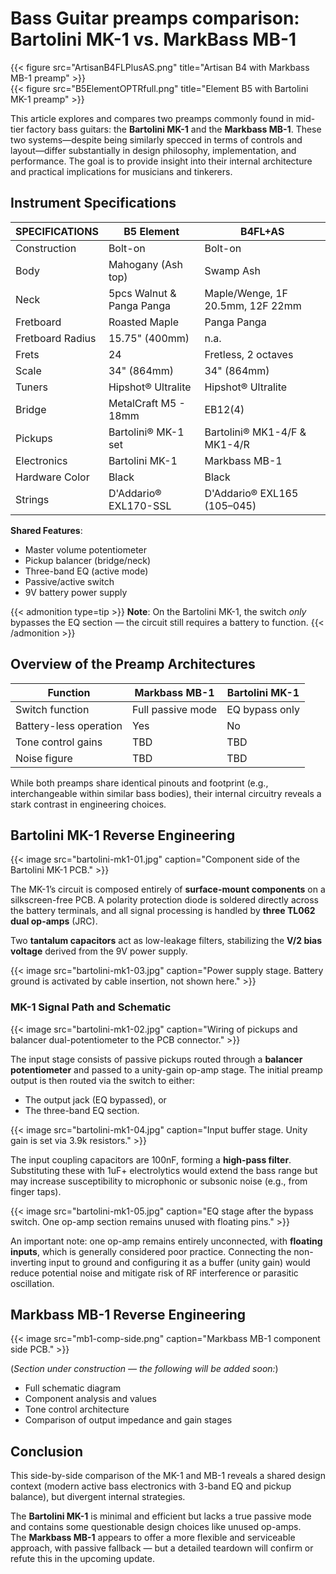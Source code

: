 # Bass Guitar preamps comparison: Bartolini MK-1 vs. MarkBass MB-1


{{< figure src="ArtisanB4FLPlusAS.png" title="Artisan B4 with Markbass MB-1 preamp" >}}  
{{< figure src="B5ElementOPTRfull.png" title="Element B5 with Bartolini MK-1 preamp" >}}

This article explores and compares two preamps commonly found in mid-tier factory bass guitars: the **Bartolini MK-1** and the **Markbass MB-1**. These two systems—despite being similarly specced in terms of controls and layout—differ substantially in design philosophy, implementation, and performance. The goal is to provide insight into their internal architecture and practical implications for musicians and tinkerers.

## Instrument Specifications

| SPECIFICATIONS   | B5 Element                | B4FL+AS                          |
| ---------------- | ------------------------- | -------------------------------- |
| Construction     | Bolt-on                   | Bolt-on                          |
| Body             | Mahogany (Ash top)        | Swamp Ash                        |
| Neck             | 5pcs Walnut & Panga Panga | Maple/Wenge, 1F 20.5mm, 12F 22mm |
| Fretboard        | Roasted Maple             | Panga Panga                      |
| Fretboard Radius | 15.75" (400mm)           | n.a.                             |
| Frets            | 24                        | Fretless, 2 octaves              |
| Scale            | 34" (864mm)              | 34" (864mm)                     |
| Tuners           | Hipshot® Ultralite        | Hipshot® Ultralite               |
| Bridge           | MetalCraft M5 - 18mm      | EB12(4)                          |
| Pickups          | Bartolini® MK-1 set       | Bartolini® MK1-4/F & MK1-4/R     |
| Electronics      | Bartolini MK-1            | Markbass MB-1                    |
| Hardware Color   | Black                     | Black                            |
| Strings          | D'Addario® EXL170-SSL     | D'Addario® EXL165 (105–045)      |

**Shared Features**:
- Master volume potentiometer  
- Pickup balancer (bridge/neck)  
- Three-band EQ (active mode)  
- Passive/active switch  
- 9V battery power supply

{{< admonition type=tip >}}
**Note**: On the Bartolini MK-1, the switch *only* bypasses the EQ section — the circuit still requires a battery to function.
{{< /admonition >}}

## Overview of the Preamp Architectures

| Function               | Markbass MB-1       | Bartolini MK-1        |
|------------------------|---------------------|------------------------|
| Switch function        | Full passive mode   | EQ bypass only         |
| Battery-less operation | Yes                 | No                     |
| Tone control gains     | TBD                 | TBD                    |
| Noise figure           | TBD                 | TBD                    |

While both preamps share identical pinouts and footprint (e.g., interchangeable within similar bass bodies), their internal circuitry reveals a stark contrast in engineering choices.

## Bartolini MK-1 Reverse Engineering

{{< image src="bartolini-mk1-01.jpg" caption="Component side of the Bartolini MK-1 PCB." >}}

The MK-1’s circuit is composed entirely of **surface-mount components** on a silkscreen-free PCB. A polarity protection diode is soldered directly across the battery terminals, and all signal processing is handled by **three TL062 dual op-amps** (JRC).

Two **tantalum capacitors** act as low-leakage filters, stabilizing the **V/2 bias voltage** derived from the 9V power supply.

{{< image src="bartolini-mk1-03.jpg" caption="Power supply stage. Battery ground is activated by cable insertion, not shown here." >}}

### MK-1 Signal Path and Schematic

{{< image src="bartolini-mk1-02.jpg" caption="Wiring of pickups and balancer dual-potentiometer to the PCB connector." >}}

The input stage consists of passive pickups routed through a **balancer potentiometer** and passed to a unity-gain op-amp stage. The initial preamp output is then routed via the switch to either:

- The output jack (EQ bypassed), or  
- The three-band EQ section.

{{< image src="bartolini-mk1-04.jpg" caption="Input buffer stage. Unity gain is set via 3.9k resistors." >}}

The input coupling capacitors are 100nF, forming a **high-pass filter**. Substituting these with 1uF+ electrolytics would extend the bass range but may increase susceptibility to microphonic or subsonic noise (e.g., from finger taps).

{{< image src="bartolini-mk1-05.jpg" caption="EQ stage after the bypass switch. One op-amp section remains unused with floating pins." >}}

An important note: one op-amp remains entirely unconnected, with **floating inputs**, which is generally considered poor practice. Connecting the non-inverting input to ground and configuring it as a buffer (unity gain) would reduce potential noise and mitigate risk of RF interference or parasitic oscillation.

## Markbass MB-1 Reverse Engineering

{{< image src="mb1-comp-side.png" caption="Markbass MB-1 component side PCB." >}}

(*Section under construction — the following will be added soon:*)

- Full schematic diagram  
- Component analysis and values  
- Tone control architecture  
- Comparison of output impedance and gain stages

## Conclusion

This side-by-side comparison of the MK-1 and MB-1 reveals a shared design context (modern active bass electronics with 3-band EQ and pickup balance), but divergent internal strategies.

The **Bartolini MK-1** is minimal and efficient but lacks a true passive mode and contains some questionable design choices like unused op-amps.  
The **Markbass MB-1** appears to offer a more flexible and serviceable approach, with passive fallback — but a detailed teardown will confirm or refute this in the upcoming update.

